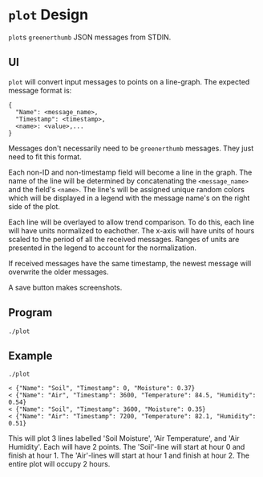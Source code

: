 # `plot` Design

`plot`s `greenerthumb` JSON messages from STDIN.

## UI

`plot` will convert input messages to points on a line-graph. The expected
message format is:

```
{
  "Name": <message_name>,
  "Timestamp": <timestamp>,
  <name>: <value>,...
}
```

Messages don't necessarily need to be `greenerthumb` messages.  They just need
to fit this format.

Each non-ID and non-timestamp field will become a line in the graph. The name of
the line will be determined by concatenating the `<message_name>` and the
field's `<name>`. The line's will be assigned unique random colors which will be
displayed in a legend with the message name's on the right side of the plot.

Each line will be overlayed to allow trend comparison. To do this, each line
will have units normalized to eachother. The x-axis will have units of hours
scaled to the period of all the received messages. Ranges of units are presented
in the legend to account for the normalization.

If received messages have the same timestamp, the newest message will overwrite
the older messages.

A save button makes screenshots.

## Program

```
./plot
```

## Example

```
./plot

< {"Name": "Soil", "Timestamp": 0, "Moisture": 0.37}
< {"Name": "Air", "Timestamp": 3600, "Temperature": 84.5, "Humidity": 0.54}
< {"Name": "Soil", "Timestamp": 3600, "Moisture": 0.35}
< {"Name": "Air": "Timestamp": 7200, "Temperature": 82.1, "Humidity": 0.51}
```

This will plot 3 lines labelled 'Soil Moisture', 'Air Temperature', and 'Air
Humidity'. Each will have 2 points. The 'Soil'-line will start at hour 0 and
finish at hour 1. The 'Air'-lines will start at hour 1 and finish at hour 2. The
entire plot will occupy 2 hours.
